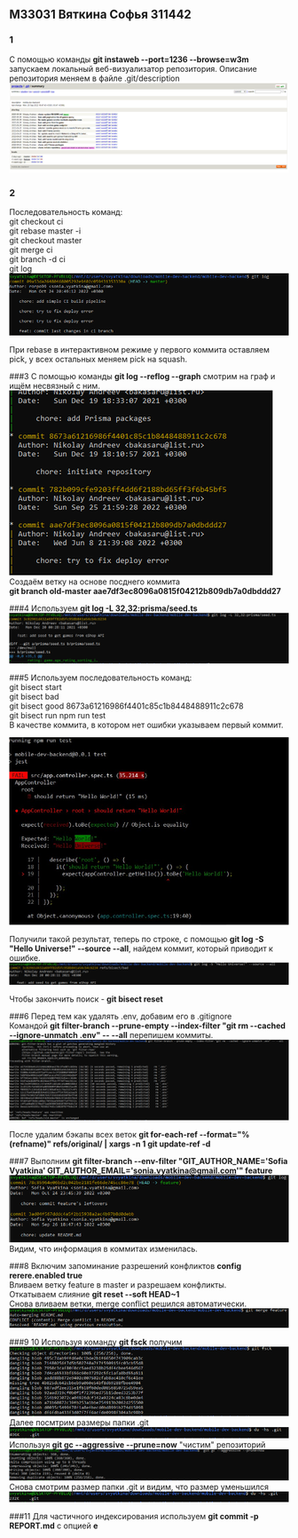 ## M33031 Вяткина Софья 311442
### 1
С помощью команды **git instaweb --port=1236 --browse=w3m**
запускаем локальный веб-визуализатор репозитория. Описание репозитория меняем в файле .git/description
![img.png](img.png)

### 2
Последовательность команд:\
git checkout ci \
git rebase master -i \
git checkout master \
git merge ci \
git branch -d ci \
git log 
![img_1.png](img_1.png)

При rebase в интерактивном режиме у первого коммита оставляем pick, у всех остальных меняем pick на squash.

###3
С помощью команды **git log --reflog --graph** смотрим на граф и ищём несвязный с ним. 
![img_2.png](img_2.png) \
Создаём ветку на основе посднего коммита\
**git branch old-master aae7df3ec8096a0815f04212b809db7a0dbddd27**

###4
Используем **git log -L 32,32:prisma/seed.ts**
![img_3.png](img_3.png)

###5
Используем последовательность команд:\
git bisect start \
git bisect bad  \
git bisect good 8673a61216986f4401c85c1b8448488911c2c678 \
git bisect run npm run test \
В качестве коммита, в котором нет ошибки указываем первый коммит.

![img_4.png](img_4.png)

Получили такой результат, теперь по строке, с помощью  **git log -S "Hello Universe!" --source --all**, найдем коммит, который приводит к ошибке.
![img_5.png](img_5.png)

Чтобы закончить поиск - **git bisect reset**

###6
Перед тем как удалять .env, добавим его в .gitignore \
Командой **git filter-branch --prune-empty --index-filter "git rm --cached --ignore-unmatch .env" -- --all** перепишем коммиты.
![img_6.png](img_6.png)

После удалим бэкапы всех веток **git for-each-ref --format="%(refname)" refs/original/ | xargs -n 1 git update-ref -d**

###7
Выполним **git filter-branch --env-filter "GIT_AUTHOR_NAME='Sofia Vyatkina' GIT_AUTHOR_EMAIL='sonia.vyatkina@gmail.com'" feature**
![img_7.png](img_7.png)
Видим, что информация в коммитах изменилась.

###8
Включим запоминание разрешений конфликтов **config rerere.enabled true** \
Вливаем ветку feature в master и разрешаем конфликты.\
Откатываем слияние  **git reset --soft HEAD~1**\
Снова вливаем ветки, merge conflict решился автоматически.\
![img_8.png](img_8.png)

###9 10
Используя команду **git fsck** получим
![img_9.png](img_9.png)
Далее посмтрим размеры папки .git 
![img_10.png](img_10.png)
Используя **git gc --aggressive --prune=now** "чистим" репозиторий
![img_11.png](img_11.png)
Снова смотрим размер папки .git и видим, что размер уменьшился
![img_12.png](img_12.png)

###11
Для частичного индексирования используем **git commit -p REPORT.md** с опцией **e**
